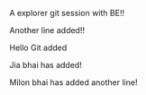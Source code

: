 A explorer git session with BE!! 

Another line added!!

Hello Git added

Jia bhai has added!

Milon bhai has added another line!
